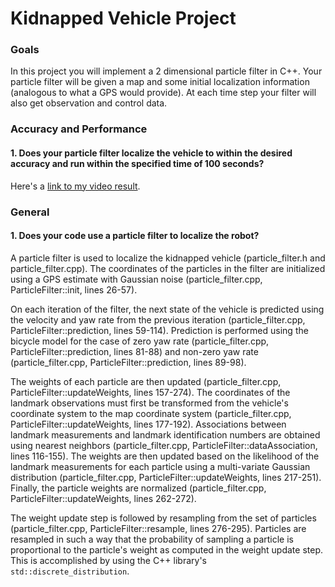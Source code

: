 # Kidnapped Vehicle Project

### Goals

In this project you will implement a 2 dimensional particle filter in C++. Your particle filter will be given a map and some initial localization information (analogous to what a GPS would provide). At each time step your filter will also get observation and control data.

### Accuracy and Performance

#### 1. Does your particle filter localize the vehicle to within the desired accuracy and run within the specified time of 100 seconds?

Here's a [link to my video result](./kidnapped_vehicle_video.mp4).

### General

#### 1. Does your code use a particle filter to localize the robot?

A particle filter is used to localize the kidnapped vehicle (particle_filter.h and particle_filter.cpp).  The coordinates of the particles in the filter are initialized using a GPS estimate with Gaussian noise (particle_filter.cpp, ParticleFilter::init, lines 26-57).

On each iteration of the filter, the next state of the vehicle is predicted using the velocity and yaw rate from the previous iteration (particle_filter.cpp, ParticleFilter::prediction, lines 59-114).  Prediction is performed using the bicycle model for the case of zero yaw rate (particle_filter.cpp, ParticleFilter::prediction, lines 81-88) and non-zero yaw rate (particle_filter.cpp, ParticleFilter::prediction, lines 89-98).

The weights of each particle are then updated (particle_filter.cpp, ParticleFilter::updateWeights, lines 157-274).  The coordinates of the landmark observations must first be transformed from the vehicle's coordinate system to the map coordinate system (particle_filter.cpp, ParticleFilter::updateWeights, lines 177-192).  Associations between landmark measurements and landmark identification numbers are obtained using nearest neighbors (particle_filter.cpp, ParticleFilter::dataAssociation, lines 116-155).  The weights are then updated based on the likelihood of the landmark measurements for each particle using a multi-variate Gaussian distribution (particle_filter.cpp, ParticleFilter::updateWeights, lines 217-251).  Finally, the particle weights are normalized (particle_filter.cpp, ParticleFilter::updateWeights, lines 262-272).

The weight update step is followed by resampling from the set of particles (particle_filter.cpp, ParticleFilter::resample, lines 276-295).  Particles are resampled in such a way that the probability of sampling a particle is proportional to the particle's weight as computed in the weight update step.  This is accomplished by using the C++ library's `std::discrete_distribution`.

